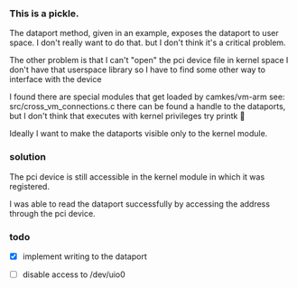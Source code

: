 
### This is a pickle.

The dataport method, given in an example,
    exposes the dataport to user space.
    I don't really want to do that.
    but I don't think it's a critical problem.

The other problem is that I can't "open" the pci device file in kernel space
    I don't have that userspace library
    so I have to find some other way to interface with the device

I found there are special modules that get loaded by camkes/vm-arm
    see: src/cross_vm_connections.c
    there can be found a handle to the dataports,
    but I don't think that executes with kernel privileges
        try printk :shrug:

Ideally I want to make the dataports visible only to the kernel module.


### solution

The pci device is still accessible in the kernel module in which it was registered.

I was able to read the dataport successfully by accessing the address through the pci device.


### todo
- [x] implement writing to the dataport
- [ ] disable access to /dev/uio0
    

